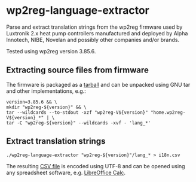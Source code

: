 # wp2reg-language-extractor

Parse and extract translation strings from the wp2reg firmware used by
Luxtronik 2.x heat pump controllers manufactured and deployed by Alpha
Innotech, NIBE, Novelan and possibly other companies and/or brands.

Tested using wp2reg version 3.85.6.


## Extracting source files from firmware

The firmware is packaged as a [tarball][tar] and can be unpacked using GNU tar
and other implementations, e.g.:

```
version=3.85.6 && \
mkdir "wp2reg-${version}" && \
tar --wildcards --to-stdout -xzf "wp2reg-V${version}" "home.wp2reg-V${version}_*" | \
tar -C "wp2reg-${version}" --wildcards -xvf - 'lang_*'
```


## Extract translation strings

```
./wp2reg-language-extractor "wp2reg-${version}"/lang_* > i18n.csv
```

The resulting [CSV file][csv] is encoded using UTF-8 and can be opened using
any spreadsheet software, e.g. [LibreOffice Calc][libreoffice].

[csv]: https://en.wikipedia.org/wiki/Comma-separated_values
[tar]: https://en.wikipedia.org/wiki/Tar_(computing)
[libreoffice]: https://www.libreoffice.org/
